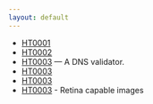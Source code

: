 ```yaml
---
layout: default
---
```


* [HT0001](HT0001/)
* [HT0002](HT0002/)
* [HT0003](HT0003/) — A DNS validator.
* [HT0003](HT0004/)
* [HT0003](HT0005/)
* [HT0003](HT0006/) - Retina capable images
